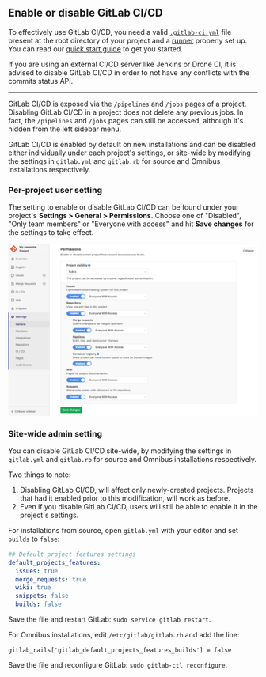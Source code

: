 ## Enable or disable GitLab CI/CD

To effectively use GitLab CI/CD, you need a valid [`.gitlab-ci.yml`](yaml/README.md)
file present at the root directory of your project and a
[runner](runners/README.md) properly set up. You can read our
[quick start guide](quick_start/README.md) to get you started.

If you are using an external CI/CD server like Jenkins or Drone CI, it is advised
to disable GitLab CI/CD in order to not have any conflicts with the commits status
API.

---

GitLab CI/CD is exposed via the `/pipelines` and `/jobs` pages of a project.
Disabling GitLab CI/CD in a project does not delete any previous jobs.
In fact, the `/pipelines` and `/jobs` pages can still be accessed, although
it's hidden from the left sidebar menu.

GitLab CI/CD is enabled by default on new installations and can be disabled either
individually under each project's settings, or site-wide by modifying the
settings in `gitlab.yml` and `gitlab.rb` for source and Omnibus installations
respectively.

### Per-project user setting

The setting to enable or disable GitLab CI/CD can be found under your project's
**Settings > General > Permissions**. Choose one of "Disabled", "Only team members"
or "Everyone with access" and hit **Save changes** for the settings to take effect.

![Sharing & Permissions settings](../user/project/settings/img/sharing_and_permissions_settings.png)

### Site-wide admin setting

You can disable GitLab CI/CD site-wide, by modifying the settings in `gitlab.yml`
and `gitlab.rb` for source and Omnibus installations respectively.

Two things to note:

1. Disabling GitLab CI/CD, will affect only newly-created projects. Projects that
   had it enabled prior to this modification, will work as before.
1. Even if you disable GitLab CI/CD, users will still be able to enable it in the
   project's settings.

For installations from source, open `gitlab.yml` with your editor and set
`builds` to `false`:

```yaml
## Default project features settings
default_projects_features:
  issues: true
  merge_requests: true
  wiki: true
  snippets: false
  builds: false
```

Save the file and restart GitLab: `sudo service gitlab restart`.

For Omnibus installations, edit `/etc/gitlab/gitlab.rb` and add the line:

```
gitlab_rails['gitlab_default_projects_features_builds'] = false
```

Save the file and reconfigure GitLab: `sudo gitlab-ctl reconfigure`.
